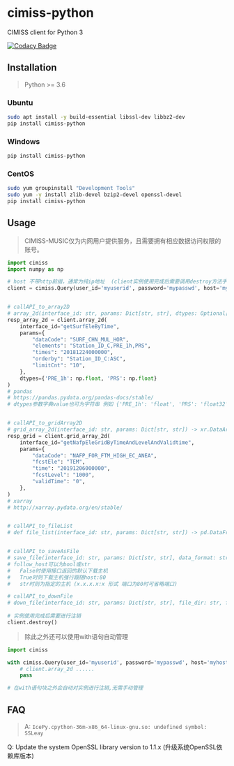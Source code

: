 # cimiss-python
 CIMISS client for Python 3

[![Codacy Badge](https://api.codacy.com/project/badge/Grade/6a61a8a78cb349cdad8f85ba0b2be846)](https://www.codacy.com/manual/So0ni/cimiss-python?utm_source=github.com&amp;utm_medium=referral&amp;utm_content=So0ni/cimiss-python&amp;utm_campaign=Badge_Grade)

## Installation

> Python >= 3.6

### Ubuntu

```bash
sudo apt install -y build-essential libssl-dev libbz2-dev
pip install cimiss-python
```

### Windows

```bash
pip install cimiss-python
```

### CentOS

```bash
sudo yum groupinstall "Development Tools"
sudo yum -y install zlib-devel bzip2-devel openssl-devel
pip install cimiss-python
```

## Usage

> CIMISS-MUSIC仅为内网用户提供服务，且需要拥有相应数据访问权限的账号。

```python
import cimiss
import numpy as np

# host 不带http前缀，通常为纯ip地址  (client实例使用完成后需要调用destroy方法手动注销，或者使用下面的with语句自动管理)
client = cimiss.Query(user_id='myuserid', password='mypasswd', host='myhost')


# callAPI_to_array2D
# array_2d(interface_id: str, params: Dict[str, str], dtypes: Optional[Dict[str, Union[str, np.dtype]]]) -> pd.DataFrame
resp_array_2d = client.array_2d(
    interface_id="getSurfEleByTime",
    params={
        "dataCode": "SURF_CHN_MUL_HOR",
        "elements": "Station_ID_C,PRE_1h,PRS",
        "times": "20181224000000",
        "orderby": "Station_ID_C:ASC",
        "limitCnt": "10",
    },
    dtypes={'PRE_1h': np.float, 'PRS': np.float}
)
# pandas
# https://pandas.pydata.org/pandas-docs/stable/
# dtypes参数字典value也可为字符串 例如 {'PRE_1h': 'float', 'PRS': 'float32'}


# callAPI_to_gridArray2D
# grid_array_2d(interface_id: str, params: Dict[str, str]) -> xr.DataArray
resp_grid = client.grid_array_2d(
    interface_id="getNafpEleGridByTimeAndLevelAndValidtime",
    params={
        "dataCode": "NAFP_FOR_FTM_HIGH_EC_ANEA",
        "fcstEle": "TEM",
        "time": "20191206000000",
        "fcstLevel": "1000",
        "validTime": "0",
    },
)
# xarray
# http://xarray.pydata.org/en/stable/


# callAPI_to_fileList
# def file_list(interface_id: str, params: Dict[str, str]) -> pd.DataFrame


# callAPI_to_saveAsFile
# save_file(interface_id: str, params: Dict[str, str], data_format: str, file_name: str, follow_host: Union[bool, str] = False) -> str
# follow_host可以为bool或str
#   False时使用接口返回的默认下载主机
#   True时则下载主机强行跟随host:80
#   str时则为指定的主机 (x.x.x.x:x 形式 端口为80时可省略端口)

# callAPI_to_downFile
# down_file(interface_id: str, params: Dict[str, str], file_dir: str, follow_host: Union[bool, str] = False) -> List[str]#
 
# 实例使用完成后需要进行注销
client.destroy()
```

> 除此之外还可以使用with语句自动管理

```python
import cimiss

with cimiss.Query(user_id='myuserid', password='mypasswd', host='myhost') as client:
    # client.array_2d ......
    pass

# 在with语句块之外会自动对实例进行注销,无需手动管理
```

## FAQ

> A: `IcePy.cpython-36m-x86_64-linux-gnu.so: undefined symbol: SSLeay`

Q: Update the system OpenSSL library version to 1.1.x (升级系统OpenSSL依赖库版本)
